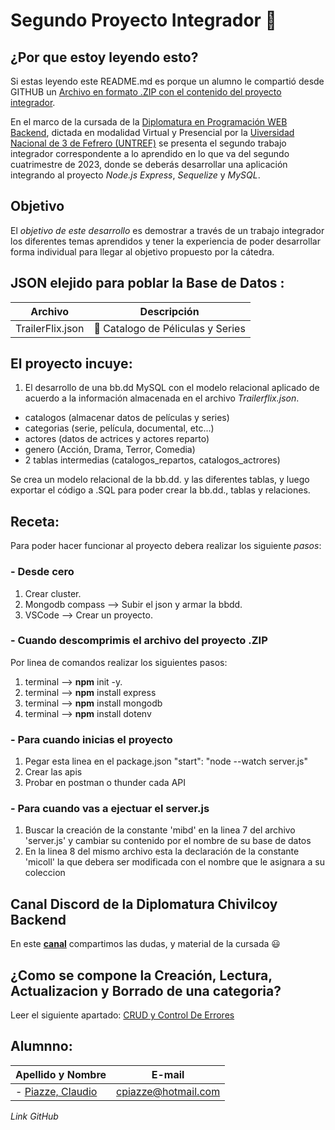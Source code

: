 #  Segundo Proyecto Integrador 🚀

## ¿Por que estoy leyendo esto?
Si estas leyendo este README.md es porque un alumno le compartió desde GITHUB un [Archivo en formato .ZIP con el contenido del proyecto integrador](https://github.com/ClaudioPiazze/Proyecto_Integrador_2). 

En el marco de la cursada de la [Diplomatura en Programación WEB Backend](http://cuch.gob.ar/desarrollador-web-full-stack/), 
dictada en modalidad Virtual y Presencial por la [Uiversidad Nacional de 3 de Fefrero (UNTREF)](https://www.untref.edu.ar/) se presenta el segundo trabajo integrador correspondente a lo aprendido en lo que va del segundo cuatrimestre de 2023, donde se deberás desarrollar una aplicación integrando al proyecto *Node.js* *Express*, *Sequelize* y *MySQL*.

## Objetivo
El _objetivo de este desarrollo_ es demostrar a través de un trabajo integrador los diferentes temas aprendidos y tener la experiencia de poder desarrollar forma individual para llegar al objetivo propuesto por la cátedra.

## JSON elejido para poblar la Base de Datos : 

| Archivo | Descripción |
|--------------|--------------|
| TrailerFlix.json  | 🎦 Catalogo de Péliculas y Series   |
	
## El proyecto incuye:
1. El desarrollo de una bb.dd MySQL con el modelo relacional aplicado de acuerdo a la información almacenada en el archivo *Trailerflix.json*.
   
-  catalogos (almacenar datos de películas y series)
-  categorias (serie, película, documental, etc...)
-  actores (datos de actrices y actores reparto)
-  genero (Acción, Drama, Terror, Comedia)
-  2 tablas intermedias (catalogos_repartos, catalogos_actrores)

Se crea un modelo relacional de la bb.dd. y las diferentes tablas, y luego exportar el código a .SQL para poder crear la bb.dd., tablas y relaciones.



## Receta:
Para poder hacer funcionar al proyecto debera realizar los siguiente _pasos_:

### - Desde cero
1. Crear cluster.
2. Mongodb compass --> Subir el json y armar la bbdd.
3. VSCode --> Crear un proyecto.

### - Cuando descomprimis el archivo del proyecto .ZIP
Por linea de comandos realizar los siguientes pasos:
1. terminal --> **npm** init -y.
2. terminal --> **npm** install express 
3. terminal --> **npm** install mongodb
4. terminal --> **npm** install dotenv

### - Para cuando inicias el proyecto
1. Pegar esta linea en el package.json   "start": "node --watch server.js"
2. Crear las apis
3. Probar en postman o thunder cada API

### - Para cuando vas a ejectuar el server.js

1. Buscar la creación de la constante 'mibd' en la linea 7 del archivo 'server.js' y cambiar su contenido por el nombre de su base de datos
2. En la linea 8 del mismo archivo esta la declaración de la constante 'micoll' la que debera ser modificada con el nombre que le asignara a su coleccion



## Canal Discord de la Diplomatura Chivilcoy Backend
En este **[canal](https://discord.com/channels/1041764377386287134/1096437854118359050)** compartimos las dudas, y material de la cursada :smiley:

## ¿Como se compone la Creación, Lectura, Actualizacion y Borrado de una categoria? 
Leer el siguiente apartado: [CRUD y Control De Errores](./CRUD_Categorias.md)  

## Alumnno:
| Apellido y Nombre  | E-mail |
|-------------|--------------|
| - [Piazze, Claudio ](https://github.com/ClaudioPiazze/)| cpiazze@hotmail.com |
_Link GitHub_
